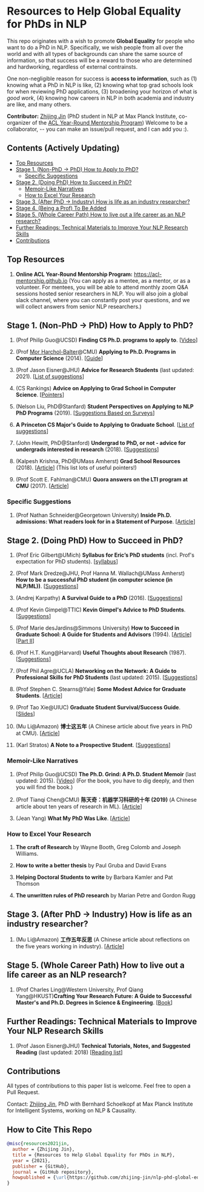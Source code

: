 # Resources to Help Global Equality for PhDs in NLP

This repo originates with a wish to promote **Global Equality** for people who want to do a PhD in NLP. Specifically, we wish people from all over the world and with all types of backgrounds can share the same source of information, 
so that success will be a reward to those who are determined and hardworking, regardless of external contrainsts.

One non-negligible reason for success is **access to information**, such as (1) knowing what a PhD in NLP is like, (2) knowing what top grad schools look for when reviewing PhD applications, (3) broadening your horizon of what is _good work_, (4) knowing how careers in NLP in both academia and industry are like, and many others.

**Contributor:** [Zhijing Jin](http://zhijing-jin.com) (PhD student in NLP at Max Planck Institute, co-organizer of the [ACL Year-Round Mentorship Program](https://acl-mentorship.github.io))
Welcome to be a collaborator, -- you can make an issue/pull request, and I can add you :).

## Contents (Actively Updating)

- [Top Resources](#top-resources)
- [Stage 1. (Non-PhD -> PhD) How to Apply to PhD?](#stage-1-non-phd---phd-how-to-apply-to-phd)
  - [Specific Suggestions](#specific-suggestions)
- [Stage 2. (Doing PhD) How to Succeed in PhD?](#stage-2-doing-phd-how-to-succeed-in-phd)
  - [Memoir-Like Narratives](#memoir-like-narratives)
  - [How to Excel Your Research](#how-to-excel-your-research)
- [Stage 3. (After PhD -> Industry) How is life as an industry researcher?](#stage-3-after-phd---industry-how-is-life-as-an-industry-researcher)
- [Stage 4. (Being a Prof) To Be Added](#)
- [Stage 5. (Whole Career Path) How to live out a life career as an NLP research?](#stage-5-whole-career-path-how-to-live-out-a-life-career-as-an-nlp-research)
- [Further Readings: Technical Materials to Improve Your NLP Research Skills](#further-readings-technical-materials-to-improve-your-nlp-research-skills)
- [Contributions](#contributions)

## Top Resources

1. **Online ACL Year-Round Mentorship Program:** https://acl-mentorship.github.io
   (You can apply as a mentee, as a mentor, or as a volunteer. For mentees, you will be able to attend monthly zoom Q&A sessions hosted senior researchers in NLP. You will also join a global slack channel, where you can constantly post your questions, and we will collect answers from senior NLP researchers.)

## Stage 1. (Non-PhD -> PhD) How to Apply to PhD?

1. (Prof Philip Guo@UCSD) **Finding CS Ph.D. programs to apply to**. [[Video](https://www.youtube.com/watch?v=hOSl3xPmHiQ&t=1s)]
2. (Prof [Mor Harchol-Balter](http://www.cs.cmu.edu/~harchol/)@CMU) **Applying to Ph.D. Programs in Computer Science** (2014). [[Guide](https://www.cs.cmu.edu/~harchol/gradschooltalk.pdf)]

3. (Prof Jason Eisner@JHU) **Advice for Research Students** (last updated: 2021). [[List of suggestions](https://www.cs.jhu.edu/~jason/advice/)]

4. (CS Rankings) **Advice on Applying to Grad School in Computer Science**. [[Pointers](http://csrankings.org/advice.html)]

5. (Nelson Liu, PhD@Stanfard) **Student Perspectives on Applying to NLP PhD Programs** (2019). [[Suggestions Based on Surveys](https://blog.nelsonliu.me/2019/10/24/student-perspectives-on-applying-to-nlp-phd-programs/)]

6. **A Princeton CS Major's Guide to Applying to Graduate School**. [[List of suggestions](https://www.cs.princeton.edu/academics/ugradpgm/gsg)]

7. (John Hewitt, PhD@Stanford) **Undergrad to PhD, or not - advice for undergrads interested in research** (2018). [[Suggestions](https://nlp.stanford.edu//~johnhew//undergrad-researchers.html)]

8. (Kalpesh Krishna, PhD@UMass Amherst) **Grad School Resources** (2018). [[Article](https://martiansideofthemoon.github.io/2018/05/29/grad-resources.html)] (This list lots of useful pointers!)

9. (Prof Scott E. Fahlman@CMU) **Quora answers on the LTI program at CMU** (2017). [[Article](https://www.quora.com/What-does-the-admissions-committee-process-for-graduate-school-look-like-Do-you-sit-in-a-room-and-all-discuss-the-same-candidate-at-the-same-time-or-is-it-more-of-an-individual-process-with-opinions-aggregated-at-the-end)]

### Specific Suggestions

1. (Prof Nathan Schneider@Georgetown University) **Inside Ph.D. admissions: What readers look for in a Statement of Purpose**. [[Article](https://nschneid.medium.com/inside-ph-d-admissions-what-readers-look-for-in-a-statement-of-purpose-3db4e6081f80)]


## Stage 2. (Doing PhD) How to Succeed in PhD?

1. (Prof Eric Gilbert@UMich) **Syllabus for Eric’s PhD students** (incl. Prof's expectation for PhD students). [[syllabus](https://docs.google.com/document/d/11D3kHElzS2HQxTwPqcaTnU5HCJ8WGE5brTXI4KLf4dM)]

2. (Prof Mark Dredze@JHU, Prof Hanna M. Wallach@UMass Amherst) **How to be a successful PhD student (in computer science (in NLP/ML))**. [[Suggestions](https://people.cs.umass.edu/~wallach/how_to_be_a_successful_phd_student.pdf)]

3. (Andrej Karpathy) **A Survival Guide to a PhD** (2016). [[Suggestions](http://karpathy.github.io/2016/09/07/phd/)]

4. (Prof Kevin Gimpel@TTIC) **Kevin Gimpel's Advice to PhD Students**. [[Suggestions](https://home.ttic.edu/~kgimpel/etc/phd-advice.pdf)]

5. (Prof Marie desJardins@Simmons University) **How to Succeed in Graduate School: A Guide for Students and Advisors** (1994). [[Article](https://www.eng.auburn.edu/~troppel/Advice_for_Grad_Students.pdf)] [[Part II](https://www.cs.princeton.edu/~jrex/teaching/spring2005/fft/acm_gradschool2.htm)]

6. (Prof H.T. Kung@Harvard) **Useful Thoughts about Research** (1987). [[Suggestions](https://www.eecs.harvard.edu/htk/phdadvice/)]

7. (Prof Phil Agre@UCLA) **Networking on the Network: A Guide to Professional Skills for PhD Students** (last updated: 2015). [[Suggestions](https://web.archive.org/web/20070127110038/http://polaris.gseis.ucla.edu:80/pagre/network.html)]

8. (Prof Stephen C. Stearns@Yale) **Some Modest Advice for Graduate Students**. [[Article](https://stearnslab.yale.edu/modest-advice)]

9. (Prof Tao Xie@UIUC) **Graduate Student Survival/Success Guide**. [[Slides](http://taoxie.cs.illinois.edu/advice/gradstudentsurvival.pdf)]
10. (Mu Li@Amazon) **博士这五年** (A Chinese article about five years in PhD at CMU). [[Article](https://zhuanlan.zhihu.com/p/25099638)]

11. (Karl Stratos) **A Note to a Prospective Student**. [[Suggestions](http://karlstratos.com/#student)]

### Memoir-Like Narratives

1. (Prof Philip Guo@UCSD) **The Ph.D. Grind: A Ph.D. Student Memoir** (last updated: 2015). [[Video](https://www.youtube.com/watch?v=zHp2rxR2LTc)] (For the book, you have to dig deeply, and then you will find the book.) 

2. (Prof Tianqi Chen@CMU) **陈天奇：机器学习科研的十年 (2019)** (A Chinese article about ten years of research in ML). [[Article](https://zhuanlan.zhihu.com/p/74249758)]

3. (Jean Yang) **What My PhD Was Like**. [[Article](https://jxyzabc.blogspot.com/2016/02/my-phd-abridged.html)]

### How to Excel Your Research

1. **The craft of Research** by Wayne Booth, Greg Colomb and Joseph Williams.

2. **How to write a better thesis** by Paul Gruba and David Evans

3. **Helping Doctoral Students to write** by Barbara Kamler and Pat Thomson

4. **The unwritten rules of PhD research** by Marian Petre and Gordon Rugg

## Stage 3. (After PhD -> Industry) How is life as an industry researcher?

1. (Mu Li@Amazon) **工作五年反思** (A Chinese article about reflections on the five years working in industry). [[Article](https://zhuanlan.zhihu.com/p/374777591)]

## Stage 5. (Whole Career Path) How to live out a life career as an NLP research?

1. (Prof Charles Ling@Western University, Prof Qiang Yang@HKUST)**Crafting Your Research Future: A Guide to Successful Master's and Ph.D. Degrees in Science & Engineering**. [[Book](https://www.morganclaypool.com/doi/abs/10.2200/S00412ED1V01Y201203ENG018)]

## Further Readings: Technical Materials to Improve Your NLP Research Skills

1. (Prof Jason Eisner@JHU) **Technical Tutorials, Notes, and Suggested Reading** (last updated: 2018) [[Reading list](https://www.cs.jhu.edu/~jason/tutorials/)]

## Contributions

All types of contributions to this paper list is welcome. Feel free to open a Pull Request.

Contact: [Zhijing Jin](zhijing-jin.com), PhD with Bernhard Schoelkopf at Max Planck Institute for Intelligent Systems, working on NLP & Causality.

## How to Cite This Repo

```bibtex
@misc{resources2021jin,
  author = {Zhijing Jin},
  title = {Resources to Help Global Equality for PhDs in NLP},
  year = {2021},
  publisher = {GitHub},
  journal = {GitHub repository},
  howpublished = {\url{https://github.com/zhijing-jin/nlp-phd-global-equality}}
}
```
